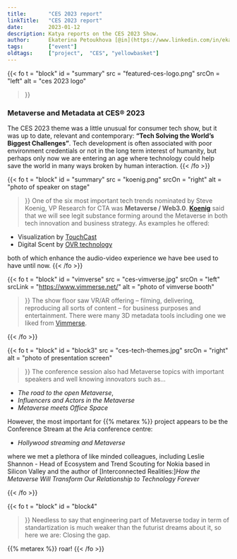 ```yaml
---
title:       "CES 2023 report"
linkTitle:   "CES 2023 report"
date:        2023-01-12
description: Katya reports on the CES 2023 Show.
author:      Ekaterina Petoukhova [@in](https://www.linkedin.com/in/ekaterina-petoukhova-84141959/)
tags:        ["event"]
oldtags:     ["project",  "CES", "yellowbasket"]
---
```


{{< fo t = "block"
  id    = "summary"
  src   = "featured-ces-logo.png"
  srcOn = "left"
  alt = "ces 2023 logo"
>}}
### Metaverse and Metadata at CES® 2023

The CES 2023 theme was a little unusual for consumer tech show, but it was up to date, relevant and contemporary: **“Tech Solving the World’s Biggest Challenges”**. 
Tech development is often associated with poor environment credentials or not in the long term interest of humanity, but perhaps only now we are entering an age where technology could help save the world in many ways broken by human interaction.
{{< /fo >}}
<!-- ####################################################################### -->
{{< fo t = "block"
  id    = "summary"
  src   = "koenig.png"
  srcOn = "right"
  alt = "photo of speaker on stage"
>}}
One of the six most important tech trends nominated by Steve Koenig, VP Research for CTA was **Metaverse / Web3.0**.
**[Koenig]** said that we will see legit substance forming around the Metaverse in both tech innovation and business strategy. As examples he offered:

* Visualization by [TouchCast]
* Digital Scent by [OVR technology]

both of which enhance the audio-video experience we have bee used to have until
now.
{{< /fo >}}
<!-- ####################################################################### -->
{{< fo t = "block"
  id     = "vimverse"
  src    = "ces-vimverse.jpg"
  srcOn  = "left"
  srcLink = "https://www.vimmerse.net/"
  alt = "photo of vimverse booth"
>}}
The show floor saw VR/AR offering – filming, delivering, reproducing
all sorts of content – for business purposes and entertainment. There were many 3D metadata tools including one we liked from [Vimmerse].

{{< /fo >}}
<!-- ####################################################################### -->
{{< fo t = "block"
  id     = "block3"
  src    = "ces-tech-themes.jpg"
  srcOn  = "right"
  alt = "photo of presentation screen"
>}}
The conference session also had Metaverse topics with important speakers and well knowing innovators such as...

* _The road to the open Metaverse_,
* _Influencers and Actors in the Metaverse_
* _Metaverse meets Office Space_

However, the most important for {{% metarex %}} project appears to be the Conference Stream at the Aria conference centre:

* _Hollywood streaming and Metaverse_

where we met a plethora of like minded colleagues, including Leslie Shannon -
Head of Ecosystem and Trend Scouting for Nokia based in Silicon Valley and the
author of [Interconnected Realities:]_How the Metaverse Will Transform Our Relationship to Technology Forever_

{{< /fo >}}
<!-- ####################################################################### -->
{{< fo t = "block"
  id     = "block4"
>}}
Needless to say that engineering part of Metaverse today in term of
standartization is much weaker than the futurist dreams about it, so here we are: Closing the gap.

{{% metarex %}} roar!
{{< /fo >}}
<!-- ####################################################################### -->

[Interconnected Realities]: https://www.amazon.com/Interconnected-Realities-Metaverse-Relationship-Technology/dp/1394160844
[Koenig]:         https://www.youtube.com/watch?v=Xp3SqNVRM68
[TouchCast]:      https://touchcast.com/touchcast-home
[OVR technology]: https://ovrtechnology.com/
[Vimmerse]:       https://www.vimmerse.net/